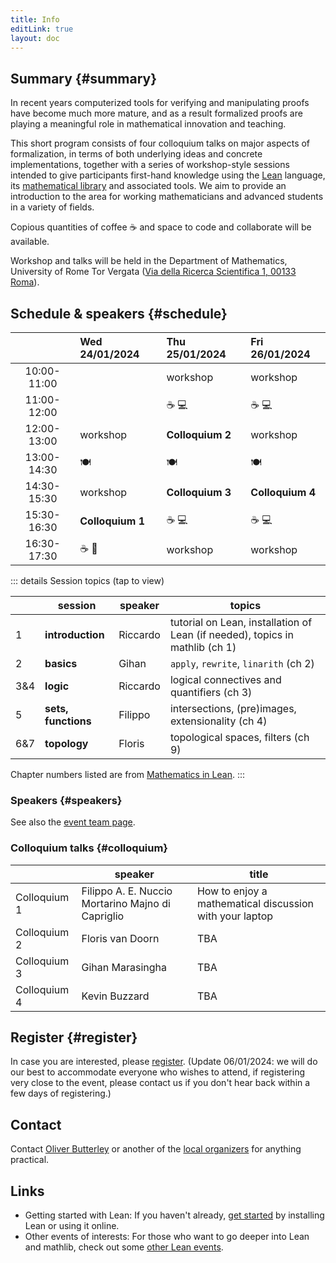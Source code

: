 ```yaml
---
title: Info
editLink: true
layout: doc
---
```


## Summary {#summary}

In recent years computerized tools for verifying and manipulating proofs have become much more mature, and as a result formalized proofs are playing a meaningful role in mathematical innovation and teaching.

This short program consists of four colloquium talks on major aspects of formalization, in terms of both underlying ideas and concrete implementations, together with a series of workshop-style sessions intended to give participants first-hand knowledge using the [Lean](https://leanprover.github.io/) language, its [mathematical library](https://leanprover-community.github.io/index.html) and associated tools.
We aim to provide an introduction to the area for working mathematicians and advanced students in a variety of fields.

Copious quantities of coffee ☕ and space to code and collaborate will be available.

Workshop and talks will be held in the Department of Mathematics, University of Rome Tor Vergata ([Via della Ricerca Scientifica 1, 00133 Roma](https://osm.org/go/xcXqPCo1?m=)).

## Schedule & speakers {#schedule}

|             | Wed 24/01/2024   | Thu 25/01/2024   | Fri 26/01/2024   |
| :---------: | :--------------- | :--------------- | :--------------- |
| 10:00-11:00 |                  | workshop         | workshop         |
| 11:00-12:00 |                  | ☕ 💻            | ☕ 💻            |
| 12:00-13:00 | workshop         | **Colloquium 2** | workshop         |
| 13:00-14:30 | 🍽️               | 🍽️               | 🍽️               |
| 14:30-15:30 | workshop         | **Colloquium 3** | **Colloquium 4** |
| 15:30-16:30 | **Colloquium 1** | ☕ 💻            | ☕ 💻            |
| 16:30-17:30 | ☕ 🍷            | workshop         | workshop         |

::: details Session topics (tap to view)

|     | session             | speaker  | topics                                                                       |
| --- | ------------------- | -------- | ---------------------------------------------------------------------------- |
| 1   | **introduction**    | Riccardo | tutorial on Lean, installation of Lean (if needed), topics in mathlib (ch 1) |
| 2   | **basics**          | Gihan    | `apply`, `rewrite`, `linarith` (ch 2)                                        |
| 3&4 | **logic**           | Riccardo | logical connectives and quantifiers (ch 3)                                   |
| 5   | **sets, functions** | Filippo  | intersections, (pre)images, extensionality (ch 4)                            |
| 6&7 | **topology**        | Floris   | topological spaces, filters (ch 9)                                           |

Chapter numbers listed are from [Mathematics in Lean](https://leanprover-community.github.io/mathematics_in_lean/).
:::

<!-- | 5                   | **numbers**     | how to work with the numbers in `ℕ`, `ℤ`, `ℚ`, `ℝ`, `ℂ` and relevant tactics | -->
<!-- | 6                   | **algebra**     | groups, rings, fields, linear algebra                                        | -->
<!-- | 8   | **analysis**        | differentiation, integration (ch 9&10)                                         | -->

### Speakers {#speakers}

<RandomList :items="speakers" :interval="120000"/>

See also the [event team page](/team).

### Colloquium talks {#colloquium}

|              | speaker                                           | title                                                   |
| ------------ | ------------------------------------------------- | ------------------------------------------------------- |
| Colloquium 1 | Filippo A. E. Nuccio Mortarino Majno di Capriglio | How to enjoy a mathematical discussion with your laptop |
| Colloquium 2 | Floris van Doorn                                  | TBA                                                     |
| Colloquium 3 | Gihan Marasingha                                  | TBA                                                     |
| Colloquium 4 | Kevin Buzzard                                     | TBA                                                     |

## Register {#register}

In case you are interested, please [register](https://forms.gle/ePWKBwz5y7qMXt2GA).
(Update 06/01/2024: we will do our best to accommodate everyone who wishes to attend, if registering very close to the event, please contact us if you don't hear back within a few days of registering.)

## Contact

Contact [Oliver Butterley](https://www.mat.uniroma2.it/butterley/) or another of the [local organizers](/team) for anything practical.

## Links

- Getting started with Lean:
  If you haven't already, [get started](https://leanprover-community.github.io/get_started) by installing Lean or using it online.
- Other events of interests:
  For those who want to go deeper into Lean and mathlib, check out some [other Lean events](https://leanprover-community.github.io/events.html).

<script setup>
  import RandomList from './helpers/RandomList.vue'

  const speakers = [
    {
      text: "Riccardo Brasca",
      link: "https://webusers.imj-prg.fr/~riccardo.brasca/",
    },
    {
      text: "Kevin Buzzard",
      link: "https://wwwf.imperial.ac.uk/~buzzard/",
    },
    {
      text: "Floris van Doorn",
      link: "https://florisvandoorn.com/",
    },
    {
      text: "Gihan Marasingha",
      link: "https://mathematics.exeter.ac.uk/staff/gm299?sm=gm299",
    },
    {
      text: "Filippo A. E. Nuccio Mortarino Majno di Capriglio",
      link: "https://perso.univ-st-etienne.fr/nf51454h/",
    },
  ];
</script>
